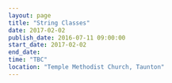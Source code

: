 ```yaml
---
layout: page
title: "String Classes"
date: 2017-02-02
publish_date: 2016-07-11 09:00:00
start_date: 2017-02-02
end_date:
time: "TBC"
location: "Temple Methodist Church, Taunton"
---
```


